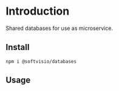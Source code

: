 # Introduction

Shared databases for use as microservice.

## Install

```shell
npm i @softvisio/databases
```

## Usage

<!-- Tell about how to use the project, give code examples -->
